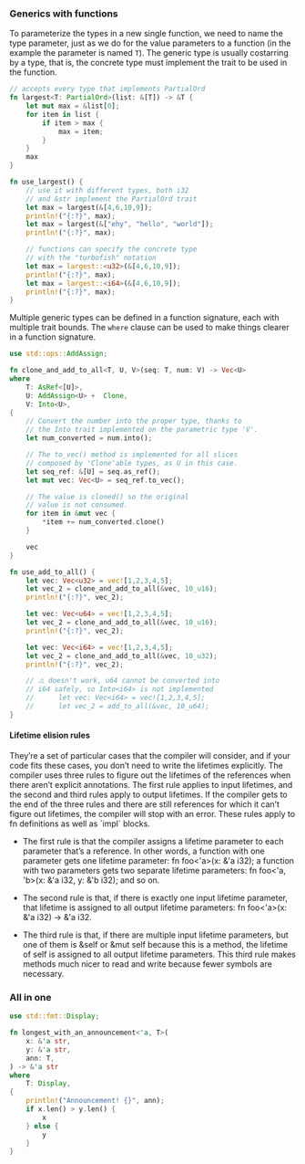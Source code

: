 
### Generics with functions 

To parameterize the types in a new single function, we need to name the type parameter, just
as we do for the value parameters to a function (in the example the parameter is named `T`).
The generic type is usually costarring by a type, that is, the concrete type must implement
the trait to be used in the function.

```rust
// accepts every type that implements PartialOrd
fn largest<T: PartialOrd>(list: &[T]) -> &T {
    let mut max = &list[0];
    for item in list {
        if item > max {
            max = item;
        }
    }
    max
}

fn use_largest() {
    // use it with different types, both i32 
    // and &str implement the PartialOrd trait
    let max = largest(&[4,6,10,9]);
    println!("{:?}", max);
    let max = largest(&["ehy", "hello", "world"]);
    println!("{:?}", max);

    // functions can specify the concrete type
    // with the "turbofish" notation 
    let max = largest::<u32>(&[4,6,10,9]);
    println!("{:?}", max);
    let max = largest::<i64>(&[4,6,10,9]);
    println!("{:?}", max);
}
```

Multiple generic types can be defined in a function signature, each with multiple trait 
bounds. The `where` clause can be used to make things clearer in a function signature.

```rust
use std::ops::AddAssign;

fn clone_and_add_to_all<T, U, V>(seq: T, num: V) -> Vec<U>
where
    T: AsRef<[U]>,
    U: AddAssign<U> +  Clone,
    V: Into<U>,
{
    // Convert the number into the proper type, thanks to
    // the Into trait implemented on the parametric type 'V'.
    let num_converted = num.into();

    // The to_vec() method is implemented for all slices
    // composed by 'Clone'able types, as U in this case.
    let seq_ref: &[U] = seq.as_ref();
    let mut vec: Vec<U> = seq_ref.to_vec();

    // The value is cloned() so the original
    // value is not consumed.
    for item in &mut vec {
        *item += num_converted.clone()
    }

    vec
}

fn use_add_to_all() {
    let vec: Vec<u32> = vec![1,2,3,4,5];
    let vec_2 = clone_and_add_to_all(&vec, 10_u16);
    println!("{:?}", vec_2);

    let vec: Vec<u64> = vec![1,2,3,4,5];
    let vec_2 = clone_and_add_to_all(&vec, 10_u16);
    println!("{:?}", vec_2);

    let vec: Vec<i64> = vec![1,2,3,4,5];
    let vec_2 = clone_and_add_to_all(&vec, 10_u32);
    println!("{:?}", vec_2);

    // ⚠️ doesn't work, u64 cannot be converted into
    // i64 safely, so Into<i64> is not implemented
    //      let vec: Vec<i64> = vec![1,2,3,4,5];
    //      let vec_2 = add_to_all(&vec, 10_u64);
}
```


#### Lifetime elision rules

They’re a set of particular cases that the compiler will consider, and if your code fits 
these cases, you don’t need to write the lifetimes explicitly. The compiler uses three rules 
to figure out the lifetimes of the references when there aren’t explicit annotations. The 
first rule applies to input lifetimes, and the second and third rules apply to output lifetimes. 
If the compiler gets to the end of the three rules and there are still references for which it 
can’t figure out lifetimes, the compiler will stop with an error. These rules apply to fn 
definitions as well as ´impl´ blocks.
 
- The first rule is that the compiler assigns a lifetime parameter to each parameter that’s a reference. 
In other words, a function with one parameter gets one lifetime parameter: fn foo<'a>(x: &'a i32); a 
function with two parameters gets two separate lifetime parameters: fn foo<'a, 'b>(x: &'a i32, y: &'b i32); 
and so on.

- The second rule is that, if there is exactly one input lifetime parameter, that lifetime is assigned 
to all output lifetime parameters: fn foo<'a>(x: &'a i32) -> &'a i32.

- The third rule is that, if there are multiple input lifetime parameters, but one of them is &self or 
&mut self because this is a method, the lifetime of self is assigned to all output lifetime parameters.
This third rule makes methods much nicer to read and write because fewer symbols are necessary.

### All in one

```rust
use std::fmt::Display;

fn longest_with_an_announcement<'a, T>(
    x: &'a str,
    y: &'a str,
    ann: T,
) -> &'a str
where
    T: Display,
{
    println!("Announcement! {}", ann);
    if x.len() > y.len() {
        x
    } else {
        y
    }
}
```
